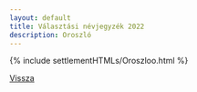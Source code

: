 ```yaml
---
layout: default
title: Választási névjegyzék 2022
description: Oroszló
---
```


{% include settlementHTMLs/Oroszloo.html %}

[Vissza](./)